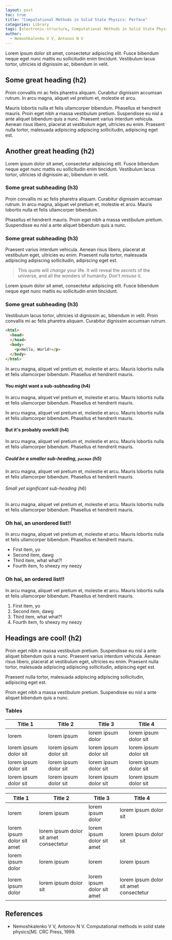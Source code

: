 ```yaml
---
layout: post
toc: true
title: "Computational Methods in Solid State Physics: Perface"
categories: Library
tags: [electronic-structure, Computational Methods in Solid State Physics]
author:
  - Nemoshkalenko V V, Antonov N V
---
```


Lorem ipsum dolor sit amet, consectetur adipiscing elit. Fusce bibendum neque eget nunc mattis eu sollicitudin enim tincidunt. Vestibulum lacus tortor, ultricies id dignissim ac, bibendum in velit.

## Some great heading (h2)

Proin convallis mi ac felis pharetra aliquam. Curabitur dignissim accumsan rutrum. In arcu magna, aliquet vel pretium et, molestie et arcu.

Mauris lobortis nulla et felis ullamcorper bibendum. Phasellus et hendrerit mauris. Proin eget nibh a massa vestibulum pretium. Suspendisse eu nisl a ante aliquet bibendum quis a nunc. Praesent varius interdum vehicula. Aenean risus libero, placerat at vestibulum eget, ultricies eu enim. Praesent nulla tortor, malesuada adipiscing adipiscing sollicitudin, adipiscing eget est.

## Another great heading (h2)

Lorem ipsum dolor sit amet, consectetur adipiscing elit. Fusce bibendum neque eget nunc mattis eu sollicitudin enim tincidunt. Vestibulum lacus tortor, ultricies id dignissim ac, bibendum in velit.

### Some great subheading (h3)

Proin convallis mi ac felis pharetra aliquam. Curabitur dignissim accumsan rutrum. In arcu magna, aliquet vel pretium et, molestie et arcu. Mauris lobortis nulla et felis ullamcorper bibendum.

Phasellus et hendrerit mauris. Proin eget nibh a massa vestibulum pretium. Suspendisse eu nisl a ante aliquet bibendum quis a nunc.

### Some great subheading (h3)

Praesent varius interdum vehicula. Aenean risus libero, placerat at vestibulum eget, ultricies eu enim. Praesent nulla tortor, malesuada adipiscing adipiscing sollicitudin, adipiscing eget est.

> This quote will *change* your life. It will reveal the <i>secrets</i> of the universe, and all the wonders of humanity. Don't <em>misuse</em> it.

Lorem ipsum dolor sit amet, consectetur adipiscing elit. Fusce bibendum neque eget nunc mattis eu sollicitudin enim tincidunt.

### Some great subheading (h3)

Vestibulum lacus tortor, ultricies id dignissim ac, bibendum in velit. Proin convallis mi ac felis pharetra aliquam. Curabitur dignissim accumsan rutrum.

```html
<html>
  <head>
  </head>
  <body>
    <p>Hello, World!</p>
  </body>
</html>
```


In arcu magna, aliquet vel pretium et, molestie et arcu. Mauris lobortis nulla et felis ullamcorper bibendum. Phasellus et hendrerit mauris.

#### You might want a sub-subheading (h4)

In arcu magna, aliquet vel pretium et, molestie et arcu. Mauris lobortis nulla et felis ullamcorper bibendum. Phasellus et hendrerit mauris.

In arcu magna, aliquet vel pretium et, molestie et arcu. Mauris lobortis nulla et felis ullamcorper bibendum. Phasellus et hendrerit mauris.

#### But it's probably overkill (h4)

In arcu magna, aliquet vel pretium et, molestie et arcu. Mauris lobortis nulla et felis ullamcorper bibendum. Phasellus et hendrerit mauris.

##### Could be a smaller sub-heading, `pacman` (h5)

In arcu magna, aliquet vel pretium et, molestie et arcu. Mauris lobortis nulla et felis ullamcorper bibendum. Phasellus et hendrerit mauris.

###### Small yet significant sub-heading  (h6)

In arcu magna, aliquet vel pretium et, molestie et arcu. Mauris lobortis nulla et felis ullamcorper bibendum. Phasellus et hendrerit mauris.

### Oh hai, an unordered list!!

In arcu magna, aliquet vel pretium et, molestie et arcu. Mauris lobortis nulla et felis ullamcorper bibendum. Phasellus et hendrerit mauris.

- First item, yo
- Second item, dawg
- Third item, what what?!
- Fourth item, fo sheezy my neezy

### Oh hai, an ordered list!!

In arcu magna, aliquet vel pretium et, molestie et arcu. Mauris lobortis nulla et felis ullamcorper bibendum. Phasellus et hendrerit mauris.

1. First item, yo
2. Second item, dawg
3. Third item, what what?!
4. Fourth item, fo sheezy my neezy



## Headings are cool! (h2)

Proin eget nibh a massa vestibulum pretium. Suspendisse eu nisl a ante aliquet bibendum quis a nunc. Praesent varius interdum vehicula. Aenean risus libero, placerat at vestibulum eget, ultricies eu enim. Praesent nulla tortor, malesuada adipiscing adipiscing sollicitudin, adipiscing eget est.

Praesent nulla tortor, malesuada adipiscing adipiscing sollicitudin, adipiscing eget est.

Proin eget nibh a massa vestibulum pretium. Suspendisse eu nisl a ante aliquet bibendum quis a nunc.

### Tables

Title 1               | Title 2               | Title 3               | Title 4
--------------------- | --------------------- | --------------------- | ---------------------
lorem                 | lorem ipsum           | lorem ipsum dolor     | lorem ipsum dolor sit
lorem ipsum dolor sit | lorem ipsum dolor sit | lorem ipsum dolor sit | lorem ipsum dolor sit
lorem ipsum dolor sit | lorem ipsum dolor sit | lorem ipsum dolor sit | lorem ipsum dolor sit
lorem ipsum dolor sit | lorem ipsum dolor sit | lorem ipsum dolor sit | lorem ipsum dolor sit


Title 1 | Title 2 | Title 3 | Title 4
--- | --- | --- | ---
lorem | lorem ipsum | lorem ipsum dolor | lorem ipsum dolor sit
lorem ipsum dolor sit amet | lorem ipsum dolor sit amet consectetur | lorem ipsum dolor sit amet | lorem ipsum dolor sit
lorem ipsum dolor | lorem ipsum | lorem | lorem ipsum
lorem ipsum dolor | lorem ipsum dolor sit | lorem ipsum dolor sit amet | lorem ipsum dolor sit amet consectetur

## References
- Nemoshkalenko V V, Antonov N V. Computational methods in solid state physics[M]. CRC Press, 1999.

